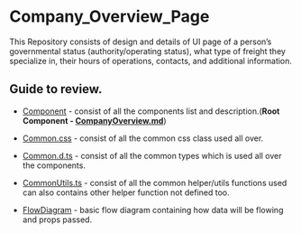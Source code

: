 # Company_Overview_Page

This Repository consists of design and details of UI page of a person’s governmental status (authority/operating status), what type of freight they specialize in, their hours of operations, contacts, and additional information.

## Guide to review.

- [Component](/Components/) - consist of all the components list and description.(**Root Component - [CompanyOverview.md](/Components/CompanyOverview.md)**)

- [Common.css](/Common.css) - consist of all the common css class used all over.

- [Common.d.ts](/Common.d.ts) - consist of all the common types which is used all over the components.

- [CommonUtils.ts](/CommonUtils.ts) - consist of all the common helper/utils functions used can also contains other helper function not defined too.

- [FlowDiagram](/FlowDiagram.png) - basic flow diagram containing how data will be flowing and props passed.

